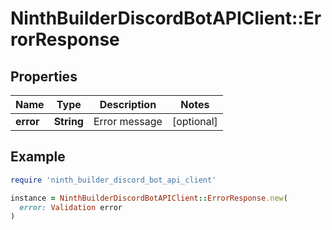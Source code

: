 # NinthBuilderDiscordBotAPIClient::ErrorResponse

## Properties

| Name | Type | Description | Notes |
| ---- | ---- | ----------- | ----- |
| **error** | **String** | Error message | [optional] |

## Example

```ruby
require 'ninth_builder_discord_bot_api_client'

instance = NinthBuilderDiscordBotAPIClient::ErrorResponse.new(
  error: Validation error
)
```

